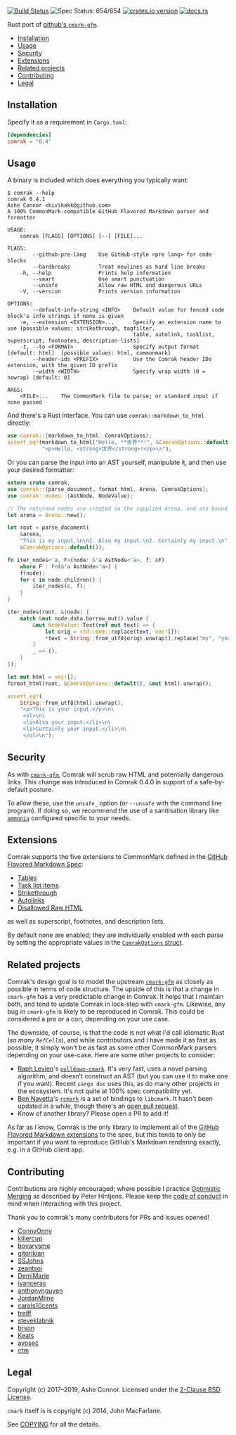 [![Build Status](https://travis-ci.org/kivikakk/comrak.svg?branch=master)](https://travis-ci.org/kivikakk/comrak)
![Spec Status: 654/654](https://img.shields.io/badge/specs-654%2F654-brightgreen.svg)
[![crates.io version](https://img.shields.io/crates/v/comrak.svg)](https://crates.io/crates/comrak)
[![docs.rs](https://docs.rs/comrak/badge.svg)](https://docs.rs/comrak)

Rust port of [github's `cmark-gfm`](https://github.com/github/cmark).

* [Installation](#installation)
* [Usage](#usage)
* [Security](#security)
* [Extensions](#extensions)
* [Related projects](#related-projects)
* [Contributing](#contributing)
* [Legal](#legal)


## Installation

Specify it as a requirement in `Cargo.toml`:

```toml
[dependencies]
comrak = "0.4"
```


## Usage

A binary is included which does everything you typically want:

```
$ comrak --help
comrak 0.4.1
Ashe Connor <kivikakk@github.com>
A 100% CommonMark-compatible GitHub Flavored Markdown parser and formatter

USAGE:
    comrak [FLAGS] [OPTIONS] [--] [FILE]...

FLAGS:
        --github-pre-lang    Use GitHub-style <pre lang> for code blocks
        --hardbreaks         Treat newlines as hard line breaks
    -h, --help               Prints help information
        --smart              Use smart punctuation
        --unsafe             Allow raw HTML and dangerous URLs
    -V, --version            Prints version information

OPTIONS:
        --default-info-string <INFO>    Default value for fenced code block's info strings if none is given
    -e, --extension <EXTENSION>...      Specify an extension name to use [possible values: strikethrough, tagfilter,
                                        table, autolink, tasklist, superscript, footnotes, description-lists]
    -t, --to <FORMAT>                   Specify output format [default: html]  [possible values: html, commonmark]
        --header-ids <PREFIX>           Use the Comrak header IDs extension, with the given ID prefix
        --width <WIDTH>                 Specify wrap width (0 = nowrap) [default: 0]

ARGS:
    <FILE>...    The CommonMark file to parse; or standard input if none passed
```

And there's a Rust interface.  You can use `comrak::markdown_to_html` directly:

``` rust
use comrak::{markdown_to_html, ComrakOptions};
assert_eq!(markdown_to_html("Hello, **世界**!", &ComrakOptions::default()),
           "<p>Hello, <strong>世界</strong>!</p>\n");
```

Or you can parse the input into an AST yourself, manipulate it, and then use your desired
formatter:

``` rust
extern crate comrak;
use comrak::{parse_document, format_html, Arena, ComrakOptions};
use comrak::nodes::{AstNode, NodeValue};

// The returned nodes are created in the supplied Arena, and are bound by its lifetime.
let arena = Arena::new();

let root = parse_document(
    &arena,
    "This is my input.\n\n1. Also my input.\n2. Certainly my input.\n",
    &ComrakOptions::default());

fn iter_nodes<'a, F>(node: &'a AstNode<'a>, f: &F)
    where F : Fn(&'a AstNode<'a>) {
    f(node);
    for c in node.children() {
        iter_nodes(c, f);
    }
}

iter_nodes(root, &|node| {
    match &mut node.data.borrow_mut().value {
        &mut NodeValue::Text(ref mut text) => {
            let orig = std::mem::replace(text, vec![]);
            *text = String::from_utf8(orig).unwrap().replace("my", "your").as_bytes().to_vec();
        }
        _ => (),
    }
});

let mut html = vec![];
format_html(root, &ComrakOptions::default(), &mut html).unwrap();

assert_eq!(
    String::from_utf8(html).unwrap(),
    "<p>This is your input.</p>\n\
     <ol>\n\
     <li>Also your input.</li>\n\
     <li>Certainly your input.</li>\n\
     </ol>\n");
```


## Security

As with [`cmark-gfm`](https://github.com/github/cmark-gfm#security), Comrak will scrub raw HTML and potentially dangerous links.  This change was introduced in Comrak 0.4.0 in support of a safe-by-default posture.

To allow these, use the `unsafe_` option (or `--unsafe` with the command line program).  If doing so, we recommend the use of a sanitisation library like [`ammonia`](https://github.com/notriddle/ammonia) configured specific to your needs.


## Extensions

Comrak supports the five extensions to CommonMark defined in the
[GitHub Flavored Markdown Spec](https://github.github.com/gfm/):

* [Tables](https://github.github.com/gfm/#tables-extension-)
* [Task list items](https://github.github.com/gfm/#task-list-items-extension-)
* [Strikethrough](https://github.github.com/gfm/#strikethrough-extension-)
* [Autolinks](https://github.github.com/gfm/#autolinks-extension-)
* [Disallowed Raw HTML](https://github.github.com/gfm/#disallowed-raw-html-extension-)

as well as superscript, footnotes, and description lists.

By default none are enabled; they are individually enabled with each parse by
setting the appropriate values in the
[`ComrakOptions` struct](https://docs.rs/comrak/newest/comrak/struct.ComrakOptions.html).


## Related projects

Comrak's design goal is to model the upstream [`cmark-gfm`](https://github.com/github/cmark-gfm) as closely as possible in terms of code structure. The upside of this is that a change in `cmark-gfm` has a very predictable change in Comrak. It helps that I maintain both, and tend to update Comrak in lock-step with `cmark-gfm`. Likewise, any bug in `cmark-gfm` is likely to be reproduced in Comrak. This could be considered a pro or a con, depending on your use case.

The downside, of course, is that the code is not what I'd call idiomatic Rust (_so many `RefCell`s_), and while contributors and I have made it as fast as possible, it simply won't be as fast as some other CommonMark parsers depending on your use-case. Here are some other projects to consider:

* [Raph Levien](https://github.com/raphlinus)'s [`pulldown-cmark`](https://github.com/google/pulldown-cmark). It's very fast, uses a novel parsing algorithm, and doesn't construct an AST (but you can use it to make one if you want). Recent `cargo doc` uses this, as do many other projects in the ecosystem. It's not quite at 100% spec compatibility yet.
* [Ben Navetta](https://github.com/bnavetta)'s [`rcmark`](https://github.com/bnavetta/rcmark) is a set of bindings to `libcmark`. It hasn't been updated in a while, though there's an [open pull request](https://github.com/bnavetta/rcmark/pull/2).
* Know of another library? Please open a PR to add it!

As far as I know, Comrak is the only library to implement all of the [GitHub Flavored Markdown extensions](https://github.github.com/gfm) to the spec, but this tends to only be important if you want to reproduce GitHub's Markdown rendering exactly, e.g. in a GitHub client app.


## Contributing

Contributions are highly encouraged; where possible I practice [Optimistic Merging](http://hintjens.com/blog:106) as described by Peter Hintjens. Please keep the [code of conduct](CODE_OF_CONDUCT.md) in mind when interacting with this project.

Thank you to comrak's many contributors for PRs and issues opened!

* [ConnyOnny](https://github.com/ConnyOnny)
* [killercup](https://github.com/killercup)
* [bovarysme](https://github.com/bovarysme)
* [gjtorikian](https://github.com/gjtorikian)
* [SSJohns](https://github.com/SSJohns)
* [zeantsoi](https://github.com/zeantsoi)
* [DemiMarie](https://github.com/DemiMarie)
* [ivanceras](https://github.com/ivanceras)
* [anthonynguyen](https://github.com/anthonynguyen)
* [JordanMilne](https://github.com/JordanMilne)
* [carols10cents](https://github.com/carols10cents)
* [treiff](https://github.com/treiff)
* [steveklabnik](https://github.com/steveklabnik)
* [brson](https://github.com/brson)
* [Keats](https://github.com/Keats)
* [ayosec](https://github.com/ayosec)
* [ctm](https://github.com/ctm)


## Legal

Copyright (c) 2017–2019, Ashe Connor.  Licensed under the [2-Clause BSD License](https://opensource.org/licenses/BSD-2-Clause).

`cmark` itself is is copyright (c) 2014, John MacFarlane.

See [COPYING](COPYING) for all the details.
